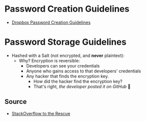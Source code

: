 # Password Creation Guidelines

- [Dropbox Password Creation Guidelines](https://help.dropbox.com/accounts-billing/create-delete/secure-password)

# Password Storage Guidelines
- Hashed with a Salt (not encrypted, and **never** plaintext):
    - Why? Encryption is reversible:
      - Developers can see your credentials
      - Anyone who gains access to that developers' credentials
      - Any hacker that finds the encryption key.
        - How did the hacker find the encryption key?
        - That's right, *the developer posted it on GitHub* :facepalm: 

## Source
- [StackOverflow to the Rescue](https://security.stackexchange.com/questions/211/how-to-securely-hash-passwords/31846#31846)
